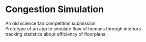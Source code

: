 # Congestion Simulation
An old science fair competition submission  
Prototype of an app to simulate flow of humans through interiors  
tracking statistics about efficiency of floorplans  